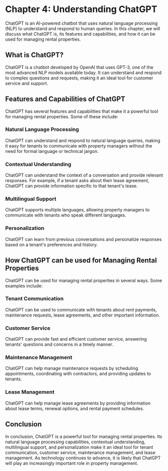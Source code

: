 Chapter 4: Understanding ChatGPT
================================

ChatGPT is an AI-powered chatbot that uses natural language processing (NLP) to understand and respond to human queries. In this chapter, we will discuss what ChatGPT is, its features and capabilities, and how it can be used for managing rental properties.

What is ChatGPT?
----------------

ChatGPT is a chatbot developed by OpenAI that uses GPT-3, one of the most advanced NLP models available today. It can understand and respond to complex questions and requests, making it an ideal tool for customer service and support.

Features and Capabilities of ChatGPT
------------------------------------

ChatGPT has several features and capabilities that make it a powerful tool for managing rental properties. Some of these include:

### Natural Language Processing

ChatGPT can understand and respond to natural language queries, making it easy for tenants to communicate with property managers without the need for formal language or technical jargon.

### Contextual Understanding

ChatGPT can understand the context of a conversation and provide relevant responses. For example, if a tenant asks about their lease agreement, ChatGPT can provide information specific to that tenant's lease.

### Multilingual Support

ChatGPT supports multiple languages, allowing property managers to communicate with tenants who speak different languages.

### Personalization

ChatGPT can learn from previous conversations and personalize responses based on a tenant's preferences and history.

How ChatGPT can be used for Managing Rental Properties
------------------------------------------------------

ChatGPT can be used for managing rental properties in several ways. Some examples include:

### Tenant Communication

ChatGPT can be used to communicate with tenants about rent payments, maintenance requests, lease agreements, and other important information.

### Customer Service

ChatGPT can provide fast and efficient customer service, answering tenants' questions and concerns in a timely manner.

### Maintenance Management

ChatGPT can help manage maintenance requests by scheduling appointments, coordinating with contractors, and providing updates to tenants.

### Lease Management

ChatGPT can help manage lease agreements by providing information about lease terms, renewal options, and rental payment schedules.

Conclusion
----------

In conclusion, ChatGPT is a powerful tool for managing rental properties. Its natural language processing capabilities, contextual understanding, multilingual support, and personalization make it an ideal tool for tenant communication, customer service, maintenance management, and lease management. As technology continues to advance, it is likely that ChatGPT will play an increasingly important role in property management.
